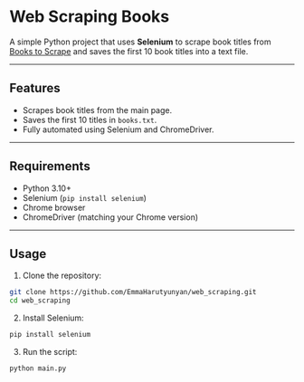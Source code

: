 # Web Scraping Books

A simple Python project that uses **Selenium** to scrape book titles from [Books to Scrape](http://books.toscrape.com/) and saves the first 10 book titles into a text file.

---

## Features

- Scrapes book titles from the main page.
- Saves the first 10 titles in `books.txt`.
- Fully automated using Selenium and ChromeDriver.

---

## Requirements

- Python 3.10+  
- Selenium (`pip install selenium`)  
- Chrome browser  
- ChromeDriver (matching your Chrome version)

---

## Usage

1. Clone the repository:

```bash
git clone https://github.com/EmmaHarutyunyan/web_scraping.git
cd web_scraping
```
2. Install Selenium:
```bash
pip install selenium
```
3. Run the script:
```bash
python main.py
